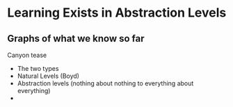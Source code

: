 # Learning Exists in Abstraction Levels


## Graphs of what we know so far

Canyon tease

- The two types
- Natural Levels (Boyd)
- Abstraction levels (nothing about nothing to everything about everything)
- 